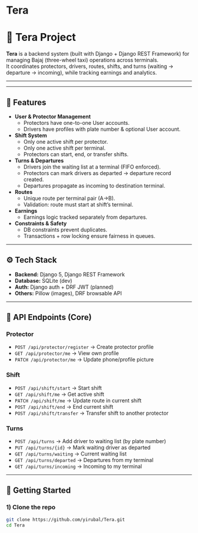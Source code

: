 # Tera
# 🚖 Tera Project

**Tera** is a backend system (built with Django + Django REST Framework) for managing Bajaj (three-wheel taxi) operations across terminals.  
It coordinates protectors, drivers, routes, shifts, and turns (waiting → departure → incoming), while tracking earnings and analytics.

---

---

## 🔑 Features

- **User & Protector Management**
  - Protectors have one-to-one User accounts.
  - Drivers have profiles with plate number & optional User account.
- **Shift System**
  - Only one active shift per protector.
  - Only one active shift per terminal.
  - Protectors can start, end, or transfer shifts.
- **Turns & Departures**
  - Drivers join the waiting list at a terminal (FIFO enforced).
  - Protectors can mark drivers as departed → departure record created.
  - Departures propagate as incoming to destination terminal.
- **Routes**
  - Unique route per terminal pair (A→B).
  - Validation: route must start at shift’s terminal.
- **Earnings**
  - Earnings logic tracked separately from departures.
- **Constraints & Safety**
  - DB constraints prevent duplicates.
  - Transactions + row locking ensure fairness in queues.

---

## ⚙️ Tech Stack

- **Backend:** Django 5, Django REST Framework
- **Database:** SQLite (dev)
- **Auth:** Django auth + DRF JWT (planned)
- **Others:** Pillow (images), DRF browsable API

---

## 📌 API Endpoints (Core)

### Protector
- `POST /api/protector/register` → Create protector profile  
- `GET /api/protector/me` → View own profile  
- `PATCH /api/protector/me` → Update phone/profile picture  

### Shift
- `POST /api/shift/start` → Start shift  
- `GET /api/shift/me` → Get active shift  
- `PATCH /api/shift/me` → Update route in current shift  
- `POST /api/shift/end` → End current shift  
- `POST /api/shift/transfer` → Transfer shift to another protector  

### Turns
- `POST /api/turns` → Add driver to waiting list (by plate number)  
- `PUT /api/turns/{id}` → Mark waiting driver as departed  
- `GET /api/turns/waiting` → Current waiting list  
- `GET /api/turns/departed` → Departures from my terminal  
- `GET /api/turns/incoming` → Incoming to my terminal  

---

## 🚀 Getting Started

### 1) Clone the repo
```bash
git clone https://github.com/yirubal/Tera.git
cd Tera
